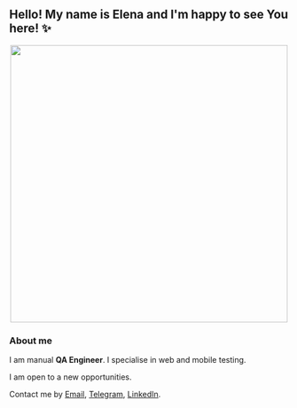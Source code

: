 ## Hello! My name is Elena and I'm happy to see You here! :sparkles: 

<div id="header" align="center">
  <img src="https://media.giphy.com/media/v1.Y2lkPTc5MGI3NjExY2c3dDRhd2Rxa3R1Ync4NWc5cnp5M25jbmVrdzhvOTZzY3AzYzU4dyZlcD12MV9pbnRlcm5hbF9naWZfYnlfaWQmY3Q9Zw/5r5J4JD9miis/giphy.gif" width="500"/>
</div>

### About me
I am manual **QA Engineer**. I specialise in web and mobile testing.

I am open to a new opportunities.

Contact me by [Email](mailto:ellenzavadich@yahoo.com), [Telegram](https://t.me/elenazavadich), [LinkedIn](https://www.linkedin.com/in/elenazavadzich/).
